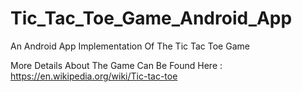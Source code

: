 # Tic_Tac_Toe_Game_Android_App
An Android App Implementation Of The Tic Tac Toe Game

More Details About The Game Can Be Found Here : https://en.wikipedia.org/wiki/Tic-tac-toe


